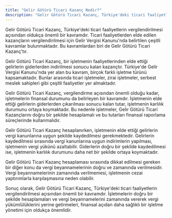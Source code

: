 ```yaml
---
title: "Gelir Götürü Ticari Kazanç Nedir?"
description: "Gelir Götürü Ticari Kazanç, Türkiye'deki ticari faaliyetlerin vergilendirilmesi açısından oldukça önemli bir kavramdır."
---
```


Gelir Götürü Ticari Kazanç, Türkiye'deki ticari faaliyetlerin vergilendirilmesi açısından oldukça önemli bir kavramdır.
Ticari faaliyetlerden elde edilen kazançların vergilendirilmesi için Gelir Vergisi Kanunu'nda belirtilen çeşitli
kavramlar bulunmaktadır. Bu kavramlardan biri de Gelir Götürü Ticari Kazanç'tır.

Gelir Götürü Ticari Kazanç, bir işletmenin faaliyetlerinden elde ettiği gelirlerin giderlerden indirilmesi sonucu kalan
kazançtır. Türkiye'de Gelir Vergisi Kanunu'nda yer alan bu kavram, birçok farklı işletme türünü kapsamaktadır. Bunlar
arasında ticari işletmeler, zirai işletmeler, serbest meslek sahipleri gibi çeşitli faaliyetler yer almaktadır.

Gelir Götürü Ticari Kazanç, vergilendirme açısından önemli olduğu kadar, işletmelerin finansal durumunu da belirleyen
bir kavramdır. İşletmenin elde ettiği gelirlerin giderlerden çıkarılması sonucu kalan tutar, işletmenin karlılık
durumunu ortaya koymaktadır. Bu nedenle işletmeler, Gelir Götürü Ticari Kazançlarını doğru bir şekilde hesaplamalı ve bu
tutarları finansal raporlama süreçlerinde kullanmalıdır.

Gelir Götürü Ticari Kazanç hesaplanırken, işletmenin elde ettiği gelirlerin vergi kanunlarına uygun şekilde kaydedilmesi
gerekmektedir. Gelirlerin kaydedilmesi sırasında vergi kanunlarına uygun indirimlerin yapılması, işletmenin vergi yükünü
azaltabilir. Giderlerin doğru bir şekilde kaydedilmesi ise, işletmenin karlılık durumunu daha net bir şekilde ortaya
koymaktadır.

Gelir Götürü Ticari Kazanç hesaplaması sırasında dikkat edilmesi gereken bir diğer konu da vergi beyannamelerinin doğru
ve zamanında verilmesidir. Vergi beyannamelerinin zamanında verilmemesi, işletmenin cezai yaptırımlarla karşılaşmasına
neden olabilir.

Sonuç olarak, Gelir Götürü Ticari Kazanç, Türkiye'deki ticari faaliyetlerin vergilendirilmesi açısından önemli bir
kavramdır. İşletmelerin doğru bir şekilde hesaplamaları ve vergi beyannamelerini zamanında vererek vergi
yükümlülüklerini yerine getirmeleri, finansal açıdan daha sağlıklı bir işletme yönetimi için oldukça önemlidir.
